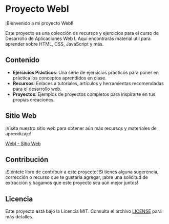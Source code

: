 # Proyecto WebI

¡Bienvenido a mi proyecto WebI!

Este proyecto es una colección de recursos y ejercicios para el curso de Desarrollo de Aplicaciones Web I. Aquí encontrarás material útil para aprender sobre HTML, CSS, JavaScript y más.

## Contenido

- **Ejercicios Prácticos**: Una serie de ejercicios prácticos para poner en práctica los conceptos aprendidos en clase.
- **Recursos**: Enlaces a tutoriales, artículos y herramientas recomendadas para el desarrollo web.
- **Proyectos**: Ejemplos de proyectos completos para inspirarte en tus propias creaciones.

## Sitio Web

¡Visita nuestro sitio web para obtener aún más recursos y materiales de aprendizaje!

[WebI - Sitio Web](https://luism711.github.io/web1/)

## Contribución

¡Siéntete libre de contribuir a este proyecto! Si tienes alguna sugerencia, corrección o recurso que te gustaría agregar, ¡abre una solicitud de extracción y hagamos que este proyecto sea aún mejor juntos!

## Licencia

Este proyecto está bajo la Licencia MIT. Consulta el archivo [LICENSE](LICENSE) para más detalles.
